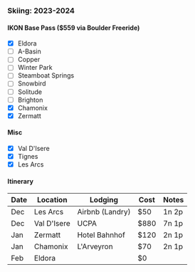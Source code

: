 ### Skiing: 2023-2024

#### IKON Base Pass ($559 via Boulder Freeride)

- [x] Eldora
- [ ] A-Basin
- [ ] Copper
- [ ] Winter Park
- [ ] Steamboat Springs
- [ ] Snowbird
- [ ] Solitude
- [ ] Brighton
- [x] Chamonix
- [x] Zermatt

#### Misc

- [x] Val D'Isere
- [x] Tignes
- [x] Les Arcs

#### Itinerary

| Date | Location       | Lodging                        | Cost  | Notes  |
| ---- | -------------- | ------------------------------ | ----- | ------ |
| Dec  | Les Arcs        | Airbnb (Landry)    | $50   | 1n 2p  |
| Dec | Val D'Isere | UCPA | $880 | 7n 1p |
| Jan | Zermatt | Hotel Bahnhof | $120 | 2n 1p |
| Jan | Chamonix | L'Arveyron | $70 | 2n 1p |
| Feb | Eldora | | $0 | |
